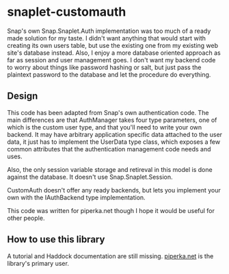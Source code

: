 # snaplet-customauth

Snap's own Snap.Snaplet.Auth implementation was too much of a ready
made solution for my taste.  I didn't want anything that would start
with creating its own users table, but use the existing one from my
existing web site's database instead.  Also, I enjoy a more database
oriented approach as far as session and user management goes.  I don't
want my backend code to worry about things like password hashing or
salt, but just pass the plaintext password to the database and let the
procedure do everything.

## Design

This code has been adapted from Snap's own authentication code.  The
main differences are that AuthManager takes four type parameters, one
of which is the custom user type, and that you'll need to write your
own backend.  It may have arbitrary application specific data attached
to the user data, it just has to implement the UserData type class,
which exposes a few common attributes that the authentication
management code needs and uses.

Also, the only session variable storage and retireval in this model is
done against the database.  It doesn't use Snap.Snaplet.Session.

CustomAuth doesn't offer any ready backends, but lets you implement
your own with the IAuthBackend type implementation.

This code was written for piperka.net though I hope it would be useful
for other people.

## How to use this library

A tutorial and Haddock documentation are still missing.
[piperka.net](https://gitlab.com/kaol/piperka) is the library's
primary user.
